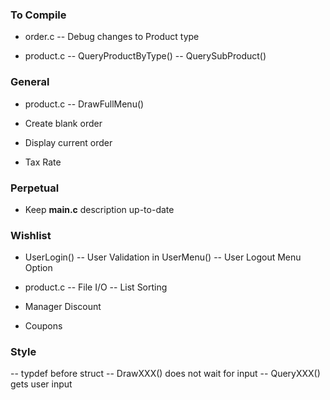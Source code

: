 ### To Compile
- order.c
-- Debug changes to Product type

- product.c
-- QueryProductByType()
-- QuerySubProduct()

### General
- product.c
-- DrawFullMenu()

- Create blank order
- Display current order
- Tax Rate

### Perpetual
- Keep **main.c** description up-to-date

### Wishlist
- UserLogin()
-- User Validation in UserMenu()
-- User Logout Menu Option

- product.c
-- File I/O
-- List Sorting

- Manager Discount
- Coupons

### Style
-- typdef before struct
-- DrawXXX() does not wait for input
-- QueryXXX() gets user input
